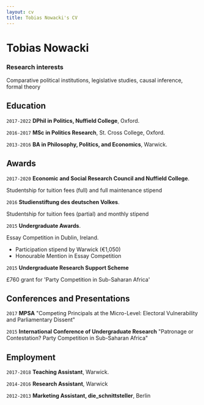 ```yaml
---
layout: cv
title: Tobias Nowacki's CV
---
```

# Tobias Nowacki

### Research interests

Comparative political institutions, legislative studies, causal inference, formal theory


## Education

`2017-2022`
__DPhil in Politics, Nuffield College__, Oxford.

`2016-2017`
__MSc in Politics Research__, St. Cross College, Oxford.

`2013-2016`
__BA in Philosophy, Politics, and Economics__, Warwick.




## Awards

`2017-2020`
__Economic and Social Research Council and Nuffield College__.

Studentship for tuition fees (full) and full maintenance stipend

`2016`
__Studienstiftung des deutschen Volkes__.

Studentship for tuition fees (partial) and monthly stipend

`2015`
__Undergraduate Awards__.

Essay Competition in Dublin, Ireland.

- Participation stipend by Warwick (€1,050)
- Honourable Mention in Essay Competition

`2015`
__Undergraduate Research Support Scheme__

£760 grant for 'Party Competition in Sub-Saharan Africa'

## Conferences and Presentations

`2017`
__MPSA__
"Competing Principals at the Micro-Level: Electoral Vulnerability and Parliamentary Dissent"

`2015`
__International Conference of Undergraduate Research__
"Patronage or Contestation? Party Competition in Sub-Saharan Africa"

## Employment

`2017-2018`
__Teaching Assistant__, Warwick.

`2014-2016`
__Research Assistant__, Warwick

`2012-2013`
__Marketing Assistant, die_schnittsteller__, Berlin







<!-- ### Footer

Last updated: May 2013 -->


